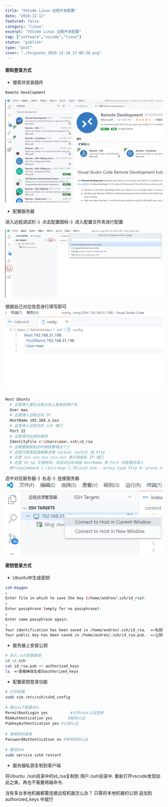 ```yaml
---
title: "VSCode Linux 远程开发配置"
date: "2019-12-11"
featured: false
category: "linux"
excerpt: "VSCode Linux 远程开发配置"
tag: ["software","vscode","linux"]
status: "publish"
type: "post"
cover: "./Snipaste_2020-12-10_17-06-26.png"
---
```


#### 密码登录方式

- 搜索并安装插件

```bash
Remote Development
```

![](./Snipaste_2020-12-10_17-06-26.png)


- 配置服务器

进入远程调试栏-》点击配置图标-》进入配置文件夹进行配置

![](./Snipaste_2020-12-10_17-07-25.png)


根据自己对应信息进行填写即可
![](./Snipaste_2020-12-10_17-14-06.png)
```bash
Host Ubuntu
  # 这里填入要在远程主机上登录的用户名
  User max
  # 这里填入远程主机 IP
  HostName 192.168.x.xxx
  # 这里填入远程主机 ssh 端口
  Port 22
  # 这里填你私钥的路径
  IdentityFile c:\Users\max\.ssh\id_rsa
  # 当需要跳板机的时候就要填这个了
  # 这里代理类型根据需求填 socks4、socks5 或 http
  # 这里 xxx.xxx.xxx.xxx:xxx 表示跳板机 IP:端口
  # 这里 %h %p 无需修改，将自动分别读取 HostName 和 Port 的配置并填入
  #ProxyCommand C:\bin\nmap-7.70\ncat.exe --proxy-type http #--proxy xxx.xxx.xxx.xxx:xxx %h %p
```

选中对应服务器-》右击-》连接服务器
![](./Snipaste_2020-12-10_17-15-20.png)




#### 密钥登录方式
- Ubuntu中生成密钥

```bash
ssh-keygen
↓
Enter file in which to save the key (/home/andron/.ssh/id_rsa): 
↓
Enter passphrase (empty for no passphrase):
↓
Enter same passphrase again:
↓
Your identification has been saved in /home/andron/.ssh/id_rsa.  =>私钥
Your public key has been saved in /home/andron/.ssh/id_rsa.pub.  =>公钥
```

- 服务器上安装公钥

```bash
# 进入.ssh密钥路径
cd ~/.ssh
cat id_rsa.pub >> authorized_keys
ls  =>查看确保生成功authorized_keys
```

- 配置密钥登录功能

```bash
# 打开配置
sudo vim /etc/ssh/sshd_config

# 确认以下配置YES
PermitRootLogin yes          #允许root认证登录
RSAAuthentication yes       #秘钥认证
PubkeyAuthentication yes #公钥认证

# 禁用密码登录
PasswordAuthentication no #禁用密码认证

# 重启SSH
sudo service sshd restart
```

- 服务器私钥复制到客户端

将Ubuntu ./ssh目录中的id_rsa复制到 用户./ssh目录中. 
重新打开vscode发现如此之爽，再也不需要再输命令.


当有多台本地机器都要连接远程机器怎么办？
只需将本地机器的公钥 追加到 authorized_keys 中就行
